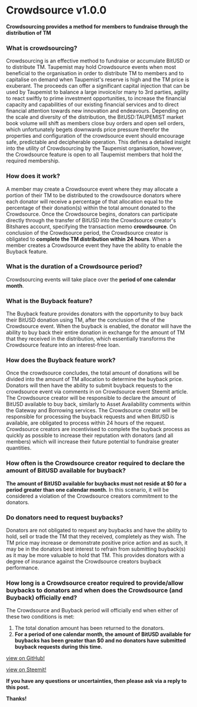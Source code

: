 # Crowdsource v1.0.0

**Crowdsourcing provides a method for members to fundraise through the distribution of TM**

### What is crowdsourcing?
Crowdsourcing is an effective method to fundraise or accumulate BitUSD or to distribute TM. Taupemist may hold Crowdsource events when most beneficial to the organisation in order to distribute TM to members and to capitalise on demand when Taupemist's reserve is high and the TM price is exuberant. The proceeds can offer a significant capital injection that can be used by Taupemist to balance a large invoice/or many to 3rd parties, agility to react swiftly to prime investment opportunities, to increase the financial capacity and capabilities of our existing financial services and to direct financial attention towards new innovation and endeavours.
Depending on the scale and diversity of the distribution, the BitUSD:TAUPEMIST market book volume will shift as members close buy orders and open sell orders, which unfortunately begets downwards price pressure therefor the properties and configuration of the crowdsource event should encourage safe, predictable and decipherable operation.
This defines a detailed insight into the utility of Crowdsourcing by the Taupemist organisation, however, the Crowdsource feature is open to all Taupemist members that hold the required membership.

### How does it work?
A member may create a Crowdsource event where they may allocate a portion of their TM to be distributed to the crowdsource donators where each donator will receive a percentage of that allocation equal to the percentage of their donation(s) within the total amount donated to the Crowdsource. Once the Crowdsource begins, donators can participate directly through the transfer of BitUSD into the Crowdsource creator's Bitshares account, specifying the transaction memo **crowdsource**. 
On conclusion of the Crowdsource period, the Crowdsource creator is obligated to **complete the TM distribution within 24 hours**.
When a member creates a Crowdsource event they have the ability to enable the Buyback feature.

### What is the duration of a Crowdsource period?
Crowdsourcing events will take place over the **period of one calendar month**.

### What is the Buyback feature?
The Buyback feature provides donators with the opportunity to buy back their BitUSD donation using TM, after the conclusion of the of the Crowdsource event. When the buyback is enabled, the donator will have the ability to buy back their entire donation in exchange for the amount of TM that they received in the distribution, which essentially transforms the Crowdsource feature into an interest-free loan.

### How does the Buyback feature work? 
Once the crowdsource concludes, the total amount of donations will be divided into the amount of TM allocation to determine the buyback price.
Donators will then have the ability to submit buyback requests to the crowdsource event via comments in on Crowdsource event Steemit article.
The Crowdsource creator will be responsible to declare the amount of BitUSD available to buy back, similarly to Asset Availability comments within the Gateway and Borrowing services.
The Crowdsource creator will be responsible for processing the buyback requests and when BitUSD is available, are obligated to process within 24 hours of the request. Crowdsource creators are incentivised to complete the buyback process as quickly as possible to increase their reputation with donators (and all members) which will increase their future potential to fundraise greater quantities. 

### How often is the Crowdsource creator required to declare the amount of BitUSD available for buyback?
**The amount of BitUSD available for buybacks must not reside at $0 for a period greater than one calendar month.** In this scenario, it will be considered a violation of the Crowdsource creators commitment to the donators.

### Do donators need to request buybacks?
Donators are not obligated to request any buybacks and have the ability to hold, sell or trade the TM that they received, completely as they wish.
The TM price may increase or demonstrate positive price action and as such, it may be in the donators best interest to refrain from submitting buyback(s) as it may be more valuable to hold that TM.
This provides donators with a degree of insurance against the Crowdsource creators buyback performance.

### How long is a Crowdsource creator required to provide/allow buybacks to donators and when does the Crowdsource (and Buyback) officially end?
The Crowdsource and Buyback period will officially end when either of these two conditions is met:
1. The total donation amount has been returned to the donators.
2. **For a period of one calendar month, the amount of BitUSD available for buybacks has been greater than $0 and no donators have submitted buyback requests during this time.**

[view on GitHub!](https://github.com/TaupeMist/TaupeMist/blob/master/Crowdsource.md)

[view on Steemit!](https://steemit.com/taupemist/@cmorton/crowdsource-v1-0-0)

**If you have any questions or uncertainties, then please ask via a reply to this post.**

**Thanks!**
